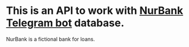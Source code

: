 # This is an API to work with [NurBank Telegram bot](https://github.com/777RND777/nur-bank-bot) database.
NurBank is a fictional bank for loans.
